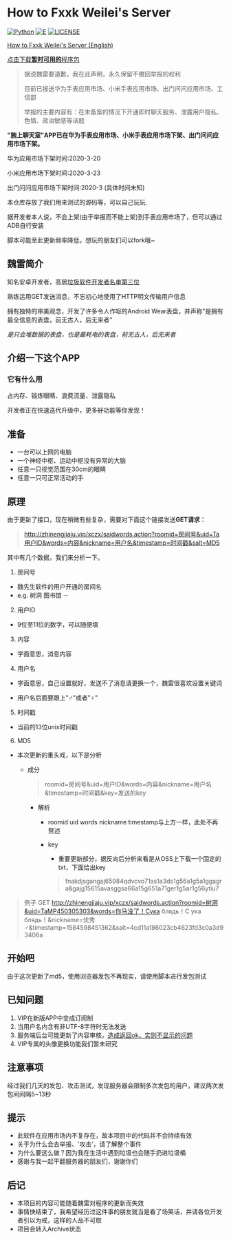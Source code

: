 # How to Fxxk Weilei's Server

[![Python](https://img.shields.io/badge/Language-Python-green.svg)](https://python.org)
[![E](https://img.shields.io/badge/Language-E-green.svg)](http://www.dywt.com.cn)
[![LICENSE](https://img.shields.io/badge/License-WTFPL-green.svg)](LICENSE)

[How to Fxxk Weilei's Server (English)](https://github.com/AkinoMaple/weartalk/blob/master/README.md)

[点击下载**暂时可用的**程序包](https://github.com/ShiSheng233/How_to_Fxxk_Weilei_s_Server/releases/tag/v1.0)

> 据说魏雷要道歉，我在此声明，永久保留不撤回举报的权利
>
> 目前已报送华为手表应用市场、小米手表应用市场、出门问问应用市场、工信部
>
> 举报的主要内容有：在未备案的情况下开通即时聊天服务、泄露用户隐私、色情、政治敏感等话题

**"腕上聊天室"APP已在华为手表应用市场、小米手表应用市场下架、出门问问应用市场下架。**

华为应用市场下架时间:2020-3-20

小米应用市场下架时间:2020-3-23

出门问问应用市场下架时间:2020-3 (具体时间未知)

本仓库存放了我们用来测试的源码等，可以自己玩玩.

据开发者本人说，不会上架(由于举报而不能上架)到手表应用市场了，但可以通过ADB自行安装

脚本可能至此更新频率降低，想玩的朋友们可以fork哦~

## 魏雷简介

知名安卓开发者，高居[垃圾软件开发者名单第三位](https://t.me/lookatcoolapk/89)

熟练运用GET发送消息，不忘初心地使用了HTTP明文传输用户信息

拥有独特的审美观念，开发了许多令人作呕的Android Wear表盘，并声称"是拥有最全信息的表盘，前无古人，后无来者"

*是只会堆数据的表盘，也是最耗电的表盘，前无古人，后无来者*

## 介绍一下这个APP

### 它有什么用

占内存、锻炼眼睛、浪费流量、泄露隐私

开发者正在快速迭代升级中，更多~~好~~功能等你发现！

## 准备

- 一台可以上网的电脑
- 一个神经中枢、运动中枢没有异常的大脑
- 任意一只视觉范围在30cm的眼睛
- 任意一只可正常活动的手

## 原理

由于更新了接口，现在稍微有些复杂，需要对下面这个链接发送**GET请求**：
> http://zhinengjiaju.vip/xczx/saidwords.action?roomid=房间号&uid=Ta用户ID&words=内容&nickname=用户名&timestamp=时间戳&salt=MD5

其中有几个数据，我们来分析一下。

1. 房间号

- 魏先生软件的用户开通的房间名
- e.g. 树洞 图书馆 ···

2. 用户ID

- 9位至11位的数字，可以随便填

3. 内容

- 字面意思，消息内容

4. 用户名

- 字面意思，自己设置就好，发送不了消息请更换一个，魏雷很喜欢设置关键词

- 用户名后面要跟上"♂"或者"♀"

5. 时间戳

- 当前的13位unix时间戳

6. MD5

- 本次更新的重头戏，以下是分析

  - 成分

    > roomid=房间号&uid=用户ID&words=内容&nickname=用户名&timestamp=时间戳&key=发送的key

    - 解析

      - roomid uid words nickname timestamp与上方一样，此处不再赘述

      - key

        - 重要更新部分，据反向后分析来看是从OSS上下载一个固定的txt，下面给出key

        > fnakdjsgangaj65984qdvcvo71as1a3ds1g56a1g5a1ggagra&gajg15615avasggsa66a15g651a71ger1g5ar1g56ytiu7

> 例子 GET http://zhinengjiaju.vip/xczx/saidwords.action?roomid=树洞&uid=TaMP450305303&words=你马没了！Сука блядь！С ука блядь！&nickname=优秀♂&timestamp=1584598451362&salt=4cd11a186023cb4623fd3c0a3d93406a

## 开始吧

由于这次更新了md5，使用浏览器发包不再现实，请使用脚本进行发包测试

## 已知问题

1. VIP在新版APP中变成订阅制
2. 当用户名内含有非UTF-8字符时无法发送
3. 服务端后台可能更新了内容审核，[造成返回ok，实则不显示的问题](https://github.com/ShiSheng233/How_to_Fxxk_Weilei_s_Server/issues/2)
4. VIP专属的头像更换功能我们暂未研究

## 注意事项

经过我们几天的发包、攻击测试，发现服务器会限制多次发包的用户，建议两次发包间间隔5~13秒

## 提示

- 此软件在应用市场内不复存在，故本项目中的代码并不会持续有效
- 关于为什么会去举报、'攻击'，请了解整个事件
- 为什么要这么做？因为我在生活中遇到垃圾也会随手扔进垃圾桶
- 感谢与我一起干翻服务器的朋友们，谢谢你们

## 后记

- 本项目的内容可能随着魏雷对程序的更新而失效
- 事情快结束了，我希望经历过这件事的朋友就当是看了场笑话，并请各位开发者引以为戒，这样的人品不可取
- 项目会转入Archive状态
